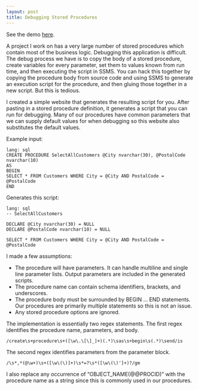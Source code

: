 ```yaml
---
layout: post
title: Debugging Stored Procedures
---
```


See the demo [here](https://ryanohs.github.io/demos/Transform.html).

A project I work on has a very large number of stored procedures which contain most of the business logic. Debugging this application is difficult. The debug process we have is to copy the body of a stored procedure, create variables for every parameter, set them to values known from run time, and then executing the script in SSMS. You can hack this together by copying the procedure body from source code and using SSMS to generate an execution script for the procedure, and then gluing those together in a new script. But this is tedious.

I created a simple website that generates the resulting script for you. After pasting in a stored procedure definition, it generates a script that you can run for debugging. Many of our procedures have common parameters that we can supply default values for when debugging so this website also substitutes the default values.

Example input:

    lang: sql
	CREATE PROCEDURE SelectAllCustomers @City nvarchar(30), @PostalCode nvarchar(10)
	AS
	BEGIN
	SELECT * FROM Customers WHERE City = @City AND PostalCode = @PostalCode
	END

Generates this script:

    lang: sql
	-- SelectAllCustomers

	DECLARE @City nvarchar(30) = NULL
	DECLARE @PostalCode nvarchar(10) = NULL

	SELECT * FROM Customers WHERE City = @City AND PostalCode = @PostalCode

I made a few assumptions:
- The procedure will have parameters. It can handle multiline and single line parameter lists. Output parameters are included in the generated scripts.
- The procedure name can contain schema identifiers, brackets, and underscores.
- The procedure body must be surrounded by BEGIN … END statements. Our procedures are primarily multiple statements so this is not an issue.
- Any stored procedure options are ignored.

The implementation is essentially two regex statements. The first regex identifies the procedure name, parameters, and body.

	/create\s+procedure\s+([\w\.\[\]_]+)(.*)\sas\s+begin\s(.*)\send/is

The second regex identifies parameters from the parameter block.

	/\s*,*(@\w+)\s+([\w\(\)]+)\s*=?\s*([\w\(\)']+)?/gm

I also replace any occurrence of “OBJECT_NAME(@@PROCID)” with the procedure name as a string since this is commonly used in our procedures.